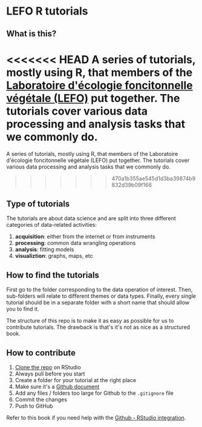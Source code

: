 # LEFO R tutorials

## What is this?
<<<<<<< HEAD
A series of tutorials, mostly using R, that members of the [Laboratoire d'écologie foncitonnelle végétale (LEFO)](www.lefo.ca) put together. The tutorials cover various data processing and analysis tasks that we commonly do.
=======
A series of tutorials, mostly using R, that members of the Laboratoire d'écologie foncitonnelle végétale (LEFO) put together. The tutorials cover various data processing and analysis tasks that we commonly do.
>>>>>>> 470a1b355ae545d1d3ba39874b9832d39b09f166

## Type of tutorials
The tutorials are about data science and are split into three different categories of data-related activities:

1. **acquisition**: either from the internet or from instruments
2. **processing**: common data wrangling operations
3. **analysis**: fitting models
4. **visualiztion**: graphs, maps, etc

## How to find the tutorials
First go to the folder corresponding to the data operation of interest. Then, sub-folders will relate to different themes or data types. Finally, every single tutorial should be in a separate folder with a short name that should allow you to find it.

The structure of this repo is to make it as easy as possible for us to contribute tutorials. The drawback is that's it's not as nice as a structured book.

## How to contribute

1. [Clone the repo](https://happygitwithr.com/rstudio-git-github.html) on RStudio
2. Always pull before you start
3. Create a folder for your tutorial at the right place
4. Make sure it's a [Github document](https://rmarkdown.rstudio.com/github_document_format.html)
5. Add any files / folders too large for Github to the `.gitignore` file
6. Commit the changes
7. Push to GitHub

Refer to this book if you need help with the [Github - RStudio integration](https://happygitwithr.com/index.html).


